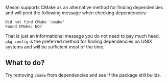 Meson supports CMake as an alternative method for finding dependencies and will print the following message when checking dependencies:

```
Did not find CMake 'cmake'
Found CMake: NO?
```

That is just an informational message you do not need to pay much heed. `pkg-config` is the preferred method for finding dependencies on UNIX systems and will be sufficient most of the time.

## What to do?

Try removing `cmake` from dependencies and see if the package still builds.
